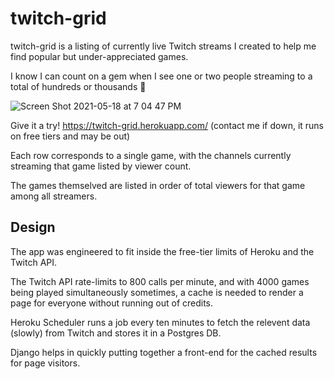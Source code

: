# twitch-grid

twitch-grid is a listing of currently live Twitch streams I created to help me find popular but under-appreciated games.

I know I can count on a gem when I see one or two people streaming to a total of hundreds or thousands 👐

![Screen Shot 2021-05-18 at 7 04 47 PM](https://user-images.githubusercontent.com/2049284/118734219-ed47f880-b80b-11eb-82f7-f3df07066ca6.png)

Give it a try! https://twitch-grid.herokuapp.com/ (contact me if down, it runs on free tiers and may be out)

Each row corresponds to a single game, with the channels currently streaming that game listed by viewer count.

The games themselved are listed in order of total viewers for that game among all streamers.

## Design

The app was engineered to fit inside the free-tier limits of Heroku and the Twitch API.

The Twitch API rate-limits to 800 calls per minute, and with 4000 games being played simultaneously sometimes, a cache is needed to render a page for everyone without running out of credits.

Heroku Scheduler runs a job every ten minutes to fetch the relevent data (slowly) from Twitch and stores it in a Postgres DB.

Django helps in quickly putting together a front-end for the cached results for page visitors.
